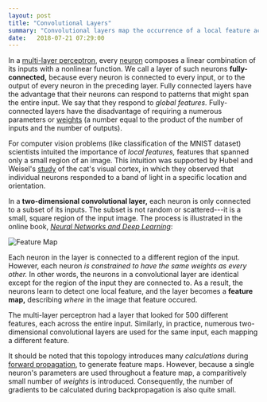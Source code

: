 ```yaml
---
layout: post
title: "Convolutional Layers"
summary: "Convolutional layers map the occurrence of a local feature across the entire input."
date:   2018-07-21 07:29:00
---
```


In a [multi-layer perceptron](/2018/07/01/multi-layer-perceptrons), every
[neuron](/2018/07/04/neural-networks#neuron) composes a linear combination of
its inputs with a nonlinear function. We call a layer of such neurons
**fully-connected,** because every neuron is connected to every input, or to
the output of every neuron in the preceding layer. Fully connected layers have
the advantage that their neurons can respond to patterns that might span the
entire input. We say that they respond to _global features._ Fully-connected
layers have the disadvantage of requiring a numerous parameters or
[weights](/2018/07/04/neural-networks#weights) (a number equal to the product
of the number of inputs and the number of outputs).

For computer vision problems (like classification of the MNIST dataset)
scientists intuited the importance of _local features,_ features that spanned
only a small region of an image. This intuition was supported by Hubel and
Weisel's [study](https://www.youtube.com/watch?v=Cw5PKV9Rj3o) of the cat's
visual cortex, in which they observed that individual neurons responded to a
band of light in a specific location and orientation.

In a **two-dimensional convolutional layer,** each neuron is only connected to
a subset of its inputs. The subset is not random or scattered---it is a small,
square region of the input image. The process is illustrated in the online book,
[_Neural Networks and Deep
Learning_](http://neuralnetworksanddeeplearning.com/):

![Feature Map](http://neuralnetworksanddeeplearning.com/images/tikz44.png)

Each neuron in the layer is connected to a different region of the input.
However, each neuron _is constrained to have the same weights as every other._
In other words, the neurons in a convolutional layer are identical except for
the region of the input they are connected to. As a result, the neurons learn
to detect one local feature, and the layer becomes a **feature map,**
describing _where_ in the image that feature occured.

The multi-layer perceptron had a layer that looked for 500 different features,
each across the entire input. Similarly, in practice, numerous two-dimensional
convolutional layers are used for the same input, each mapping a different
feature.

It should be noted that this topology introduces many _calculations_ during
[forward propagation](/2018/07/04/neural-networks#forward-propagation), to
generate feature maps. However, because a single neuron's parameters are used
throughout a feature map, a comparitively small number of _weights_ is
introduced. Consequently, the number of gradients to be calculated during
backpropagation is also quite small.
